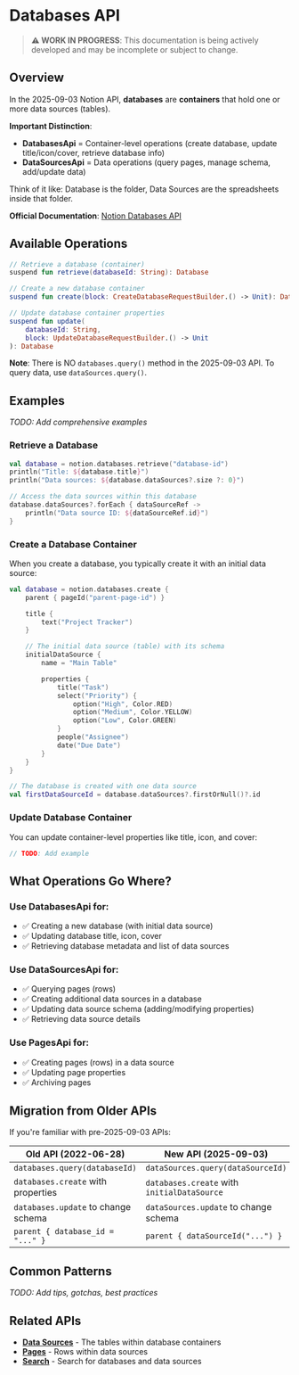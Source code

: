 # Databases API

> **⚠️ WORK IN PROGRESS**: This documentation is being actively developed and may be incomplete or subject to change.

## Overview

In the 2025-09-03 Notion API, **databases** are **containers** that hold one or more data sources (tables).

**Important Distinction**:
- **DatabasesApi** = Container-level operations (create database, update title/icon/cover, retrieve database info)
- **DataSourcesApi** = Data operations (query pages, manage schema, add/update data)

Think of it like: Database is the folder, Data Sources are the spreadsheets inside that folder.

**Official Documentation**: [Notion Databases API](https://developers.notion.com/reference/retrieve-a-database)

## Available Operations

```kotlin
// Retrieve a database (container)
suspend fun retrieve(databaseId: String): Database

// Create a new database container
suspend fun create(block: CreateDatabaseRequestBuilder.() -> Unit): Database

// Update database container properties
suspend fun update(
    databaseId: String,
    block: UpdateDatabaseRequestBuilder.() -> Unit
): Database
```

**Note**: There is NO `databases.query()` method in the 2025-09-03 API. To query data, use `dataSources.query()`.

## Examples

_TODO: Add comprehensive examples_

### Retrieve a Database

```kotlin
val database = notion.databases.retrieve("database-id")
println("Title: ${database.title}")
println("Data sources: ${database.dataSources?.size ?: 0}")

// Access the data sources within this database
database.dataSources?.forEach { dataSourceRef ->
    println("Data source ID: ${dataSourceRef.id}")
}
```

### Create a Database Container

When you create a database, you typically create it with an initial data source:

```kotlin
val database = notion.databases.create {
    parent { pageId("parent-page-id") }

    title {
        text("Project Tracker")
    }

    // The initial data source (table) with its schema
    initialDataSource {
        name = "Main Table"

        properties {
            title("Task")
            select("Priority") {
                option("High", Color.RED)
                option("Medium", Color.YELLOW)
                option("Low", Color.GREEN)
            }
            people("Assignee")
            date("Due Date")
        }
    }
}

// The database is created with one data source
val firstDataSourceId = database.dataSources?.firstOrNull()?.id
```

### Update Database Container

You can update container-level properties like title, icon, and cover:

```kotlin
// TODO: Add example
```

## What Operations Go Where?

### Use DatabasesApi for:
- ✅ Creating a new database (with initial data source)
- ✅ Updating database title, icon, cover
- ✅ Retrieving database metadata and list of data sources

### Use DataSourcesApi for:
- ✅ Querying pages (rows)
- ✅ Creating additional data sources in a database
- ✅ Updating data source schema (adding/modifying properties)
- ✅ Retrieving data source details

### Use PagesApi for:
- ✅ Creating pages (rows) in a data source
- ✅ Updating page properties
- ✅ Archiving pages

## Migration from Older APIs

If you're familiar with pre-2025-09-03 APIs:

| Old API (2022-06-28) | New API (2025-09-03) |
|---------------------|---------------------|
| `databases.query(databaseId)` | `dataSources.query(dataSourceId)` |
| `databases.create` with properties | `databases.create` with `initialDataSource` |
| `databases.update` to change schema | `dataSources.update` to change schema |
| `parent { database_id = "..." }` | `parent { dataSourceId("...") }` |

## Common Patterns

_TODO: Add tips, gotchas, best practices_

## Related APIs

- **[Data Sources](data-sources.md)** - The tables within database containers
- **[Pages](pages.md)** - Rows within data sources
- **[Search](search.md)** - Search for databases and data sources
